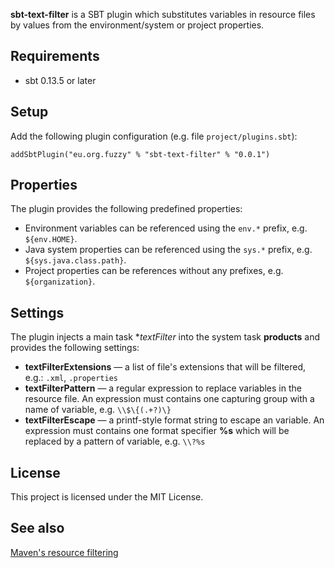 **sbt-text-filter** is a SBT plugin which substitutes variables in resource files
by values from the environment/system or project properties.

## Requirements

* sbt 0.13.5 or later

## Setup

Add the following plugin configuration (e.g. file `project/plugins.sbt`):
```
addSbtPlugin("eu.org.fuzzy" % "sbt-text-filter" % "0.0.1")
```

## Properties

The plugin provides the following predefined properties:

- Environment variables can be referenced using the `env.*` prefix, e.g. `${env.HOME}`.
- Java system properties can be referenced using the `sys.*` prefix, e.g. `${sys.java.class.path}`.
- Project properties can be references without any prefixes, e.g. `${organization}`.

## Settings

The plugin injects a main task **textFilter* into the system task **products** 
and provides the following settings:

- **textFilterExtensions** — a list of file's extensions that will be filtered, 
  e.g.: `.xml`, `.properties`
- **textFilterPattern** — a regular expression to replace variables in the resource file.
  An expression must contains one capturing group with a name of variable, 
  e.g. `\\$\{(.+?)\}`
- **textFilterEscape** — a printf-style format string to escape an variable.
  An expression must contains one format specifier **%s** which will be 
  replaced by a pattern of variable, e.g. `\\?%s`

## License

This project is licensed under the MIT License.

## See also

[Maven's resource filtering](http://maven.apache.org/plugins/maven-resources-plugin/examples/filter.html)
